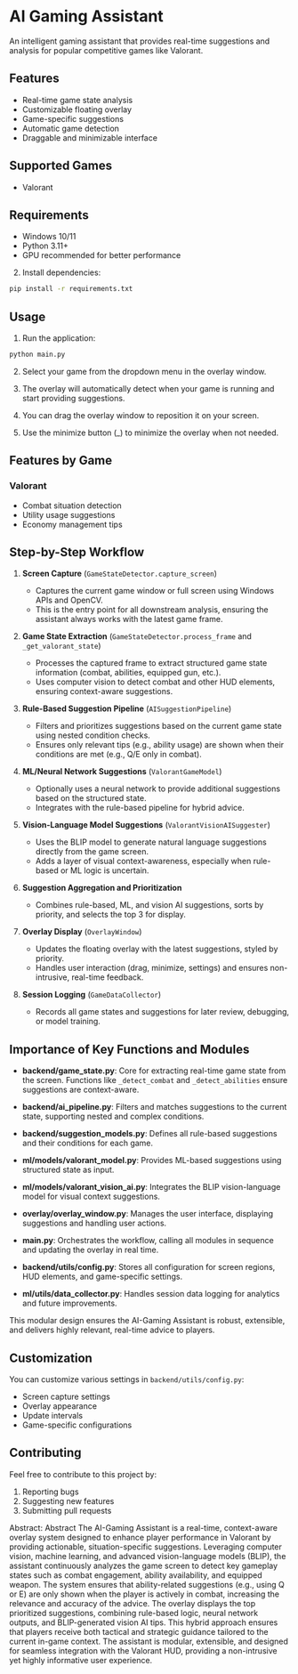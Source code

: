 # AI Gaming Assistant

An intelligent gaming assistant that provides real-time suggestions and analysis for popular competitive games like Valorant.

## Features

- Real-time game state analysis
- Customizable floating overlay
- Game-specific suggestions
- Automatic game detection
- Draggable and minimizable interface

## Supported Games

- Valorant


## Requirements

- Windows 10/11
- Python 3.11+
- GPU recommended for better performance



2. Install dependencies:
```bash
pip install -r requirements.txt
```

## Usage

1. Run the application:
```bash
python main.py
```

2. Select your game from the dropdown menu in the overlay window.

3. The overlay will automatically detect when your game is running and start providing suggestions.

4. You can drag the overlay window to reposition it on your screen.

5. Use the minimize button (_) to minimize the overlay when not needed.

## Features by Game

### Valorant
- Combat situation detection
- Utility usage suggestions
- Economy management tips


## Step-by-Step Workflow

1. **Screen Capture** (`GameStateDetector.capture_screen`)
   - Captures the current game window or full screen using Windows APIs and OpenCV.
   - This is the entry point for all downstream analysis, ensuring the assistant always works with the latest game frame.

2. **Game State Extraction** (`GameStateDetector.process_frame` and `_get_valorant_state`)
   - Processes the captured frame to extract structured game state information (combat, abilities, equipped gun, etc.).
   - Uses computer vision to detect combat and other HUD elements, ensuring context-aware suggestions.

3. **Rule-Based Suggestion Pipeline** (`AISuggestionPipeline`)
   - Filters and prioritizes suggestions based on the current game state using nested condition checks.
   - Ensures only relevant tips (e.g., ability usage) are shown when their conditions are met (e.g., Q/E only in combat).

4. **ML/Neural Network Suggestions** (`ValorantGameModel`)
   - Optionally uses a neural network to provide additional suggestions based on the structured state.
   - Integrates with the rule-based pipeline for hybrid advice.

5. **Vision-Language Model Suggestions** (`ValorantVisionAISuggester`)
   - Uses the BLIP model to generate natural language suggestions directly from the game screen.
   - Adds a layer of visual context-awareness, especially when rule-based or ML logic is uncertain.

6. **Suggestion Aggregation and Prioritization**
   - Combines rule-based, ML, and vision AI suggestions, sorts by priority, and selects the top 3 for display.

7. **Overlay Display** (`OverlayWindow`)
   - Updates the floating overlay with the latest suggestions, styled by priority.
   - Handles user interaction (drag, minimize, settings) and ensures non-intrusive, real-time feedback.

8. **Session Logging** (`GameDataCollector`)
   - Records all game states and suggestions for later review, debugging, or model training.

## Importance of Key Functions and Modules

- **backend/game_state.py**: Core for extracting real-time game state from the screen. Functions like `_detect_combat` and `_detect_abilities` ensure suggestions are context-aware.

- **backend/ai_pipeline.py**: Filters and matches suggestions to the current state, supporting nested and complex conditions.

- **backend/suggestion_models.py**: Defines all rule-based suggestions and their conditions for each game.

- **ml/models/valorant_model.py**: Provides ML-based suggestions using structured state as input.

- **ml/models/valorant_vision_ai.py**: Integrates the BLIP vision-language model for visual context suggestions.

- **overlay/overlay_window.py**: Manages the user interface, displaying suggestions and handling user actions.

- **main.py**: Orchestrates the workflow, calling all modules in sequence and updating the overlay in real time.

- **backend/utils/config.py**: Stores all configuration for screen regions, HUD elements, and game-specific settings.

- **ml/utils/data_collector.py**: Handles session data logging for analytics and future improvements.

This modular design ensures the AI-Gaming Assistant is robust, extensible, and delivers highly relevant, real-time advice to players.

## Customization

You can customize various settings in `backend/utils/config.py`:
- Screen capture settings
- Overlay appearance
- Update intervals
- Game-specific configurations

## Contributing

Feel free to contribute to this project by:
1. Reporting bugs
2. Suggesting new features
3. Submitting pull requests

Abstract:
Abstract
The AI-Gaming Assistant is a real-time, context-aware overlay system designed to enhance player performance in Valorant by providing actionable, situation-specific suggestions. Leveraging computer vision, machine learning, and advanced vision-language models (BLIP), the assistant continuously analyzes the game screen to detect key gameplay states such as combat engagement, ability availability, and equipped weapon. The system ensures that ability-related suggestions (e.g., using Q or E) are only shown when the player is actively in combat, increasing the relevance and accuracy of the advice. The overlay displays the top prioritized suggestions, combining rule-based logic, neural network outputs, and BLIP-generated vision AI tips. This hybrid approach ensures that players receive both tactical and strategic guidance tailored to the current in-game context. The assistant is modular, extensible, and designed for seamless integration with the Valorant HUD, providing a non-intrusive yet highly informative user experience.